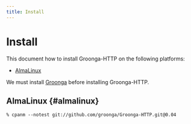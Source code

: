 ```yaml
---
title: Install
---
```


# Install

This document how to install Groonga-HTTP on the following platforms:

  * [AlmaLinux](#almalinux)

We must install [Groonga][groonga] before installing Groonga-HTTP.

## AlmaLinux {#almalinux}

```console
% cpanm --notest git://github.com/groonga/Groonga-HTTP.git@0.04
```

[Groonga]:https://groonga.org/
